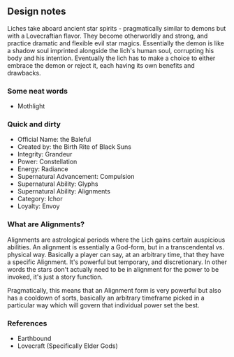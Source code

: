 ## Design notes

Liches take aboard ancient star spirits - pragmatically similar to demons but with a Lovecraftian flavor.  They become otherworldly and strong, and practice dramatic and flexible evil star magics.  Essentially the demon is like a shadow soul imprinted alongside the lich's human soul, corrupting his body and his intention.  Eventually the lich has to make a choice to either embrace the demon or reject it, each having its own benefits and drawbacks.

### Some neat words

* Mothlight

### Quick and dirty

* Official Name: the Baleful
* Created by: the Birth Rite of Black Suns
* Integrity: Grandeur
* Power: Constellation
* Energy: Radiance
* Supernatural Advancement: Compulsion
* Supernatural Ability: Glyphs
* Supernatural Ability: Alignments
* Category: Ichor
* Loyalty: Envoy

### What are Alignments?

Alignments are astrological periods where the Lich gains certain auspicious abilities.  An alignment is essentially a God-form, but in a transcendental vs. physical way.  Basically a player can say, at an arbitrary time, that they have a specific Alignment.  It's powerful but temporary, and discretionary.  In other words the stars don't actually need to be in alignment for the power to be invoked, it's just a story function.

Pragmatically, this means that an Alignment form is very powerful but also has a cooldown of sorts, basically an arbitrary timeframe picked in a particular way which will govern that individual power set the best.

### References

* Earthbound
* Lovecraft (Specifically Elder Gods)
